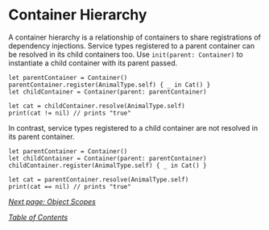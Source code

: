 # Container Hierarchy

A container hierarchy is a relationship of containers to share registrations of dependency injections. Service types registered to a parent container can be resolved in its child containers too. Use `init(parent: Container)` to instantiate a child container with its parent passed.

    let parentContainer = Container()
    parentContainer.register(AnimalType.self) { _ in Cat() }
    let childContainer = Container(parent: parentContainer)

    let cat = childContainer.resolve(AnimalType.self)
    print(cat != nil) // prints "true"

In contrast, service types registered to a child container are not resolved in its parent container.

    let parentContainer = Container()
    let childContainer = Container(parent: parentContainer)
    childContainer.register(AnimalType.self) { _ in Cat() }

    let cat = parentContainer.resolve(AnimalType.self)
    print(cat == nil) // prints "true"

_[Next page: Object Scopes](ObjectScopes.md)_

_[Table of Contents](README.md)_
